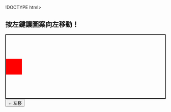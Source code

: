 !DOCTYPE html>
<html>
<head>
  <meta charset="UTF-8">
  <title>圖案移動小遊戲</title>
  <style>
    #game {
      width: 500px;
      height: 200px;
      border: 2px solid #000;
      position: relative;
    }
    #player {
      width: 50px;
      height: 50px;
      background-color: red;
      position: absolute;
      top: 75px;
      left: 0;
    }
  </style>
</head>
<body>
  <h2>按左鍵讓圖案向左移動！</h2>
  <div id="game">
    <div id="player"></div>
  </div>
  <button onclick="moveLeft()">← 左移</button>

  <script>
    let player = document.getElementById("player");
    let position = 0;

    function moveLeft() {
      position -= 20;  // 每次向左移動 20px
      if (position < 0) position = 0;  // 不讓超出邊界
      player.style.left = position + "px";
    }
  </script>
</body>
</html>
